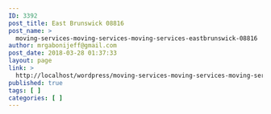 ```yaml
---
ID: 3392
post_title: East Brunswick 08816
post_name: >
  moving-services-moving-services-moving-services-eastbrunswick-08816
author: mrgabonijeff@gmail.com
post_date: 2018-03-28 01:37:33
layout: page
link: >
  http://localhost/wordpress/moving-services-moving-services-moving-services-eastbrunswick-08816/
published: true
tags: [ ]
categories: [ ]
---
```

